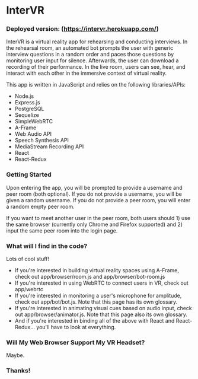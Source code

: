 # InterVR

### Deployed version: (https://intervr.herokuapp.com/)

InterVR is a virtual reality app for rehearsing and conducting interviews. In the rehearsal room, an automated bot prompts the user with generic interview questions in a random order and paces those questions by monitoring user input for silence. Afterwards, the user can download a recording of their performance. In the live room, users can see, hear, and interact with each other in the immersive context of virtual reality.

This app is written in JavaScript and relies on the following libraries/APIs:
* Node.js
* Express.js
* PostgreSQL
* Sequelize
* SimpleWebRTC
* A-Frame
* Web Audio API
* Speech Synthesis API
* MediaStream Recording API
* React
* React-Redux

### Getting Started

Upon entering the app, you will be prompted to provide a username and peer room (both optional). If you do not provide a username, you will be given a random username. If you do not provide a peer room, you will enter a random empty peer room.

If you want to meet another user in the peer room, both users should 1) use the same browser (currently only Chrome and Firefox supported) and 2) input the same peer room into the login page.

### What will I find in the code?

Lots of cool stuff!
* If you're interested in building virtual reality spaces using A-Frame, check out app/browser/room.js and app/browser/bot-room.js
* If you're interested in using WebRTC to connect users in VR, check out app/webrtc
* If you're interested in monitoring a user's microphone for amplitude, check out app/bot/bot.js. Note that this page has its own glossary.
* If you're interested in animating visual cues based on audio input, check out app/browser/animator.js. Note that this page also its own glossary.
* And if you're interested in binding all of the above with React and React-Redux... you'll have to look at everything.

### Will My Web Browser Support My VR Headset?

Maybe.

### Thanks!
